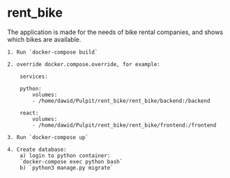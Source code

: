 # rent_bike

The application is made for the needs of bike rental companies, and shows which bikes are available.


```
1. Run `docker-compose build`

2. override docker.compose.override, for example:

    services:

    python:
        volumes:
        - /home/dawid/Pulpit/rent_bike/rent_bike/backend:/backend

    react:
        volumes:
        - /home/dawid/Pulpit/rent_bike/rent_bike/frontend:/frontend

3. Run `docker-compose up`

4. Create database:
    a) login to python container:
    `docker-compose exec python bash`
    b) `python3 manage.py migrate`
```
